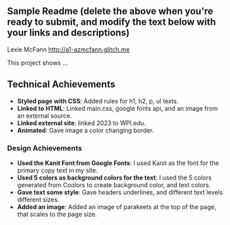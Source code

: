 ## Sample Readme (delete the above when you're ready to submit, and modify the text below with your links and descriptions)

Lexie McFann
http://a1-azmcfann.glitch.me

This project shows ...

## Technical Achievements

- **Styled page with CSS**: Added rules for h1, h2, p, ul texts.
- **Linked to HTML**: Linked main.css, google fonts api, and an image from an external source.
- **Linked external site**: linked 2023 to WPI.edu.
- **Animated**: Gave image a color changing border.
### Design Achievements

- **Used the Kanit Font from Google Fonts**: I used Kanit as the font for the primary copy text in my site.
- **Used 5 colors as background colors for the text**: I used the 5 colors generated from Coolors to create background color, and text colors.
- **Gave text some style**: Gave headers underlines, and different text levels different sizes.
- **Added an image**: Added an image of parakeets at the top of the page, that scales to the page size.